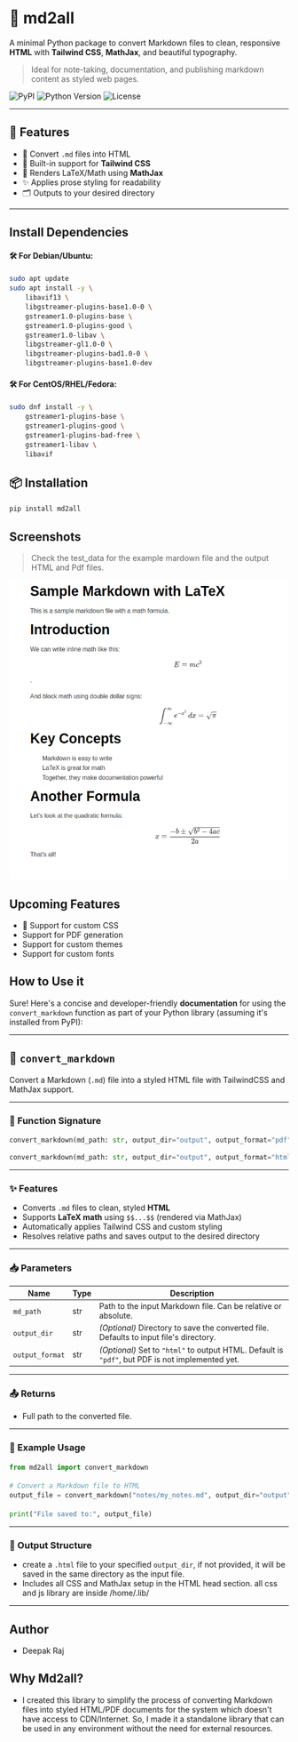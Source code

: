# 📝 md2all

A minimal Python package to convert Markdown files to clean, responsive **HTML** with **Tailwind CSS**, **MathJax**, and beautiful typography.

> Ideal for note-taking, documentation, and publishing markdown content as styled web pages.

![PyPI](https://img.shields.io/pypi/v/md2all)
![Python Version](https://img.shields.io/pypi/pyversions/md2all)
![License](https://img.shields.io/github/license/codeperfectplus/md2all)

---

## 🚀 Features

- 🧪 Convert `.md` files into HTML
- 🎨 Built-in support for **Tailwind CSS**
- 🧮 Renders LaTeX/Math using **MathJax**
- ✨ Applies prose styling for readability
- 🗂 Outputs to your desired directory

---

## Install Dependencies

#### 🛠️ For **Debian/Ubuntu**:

```bash
sudo apt update
sudo apt install -y \
    libavif13 \
    libgstreamer-plugins-base1.0-0 \
    gstreamer1.0-plugins-base \
    gstreamer1.0-plugins-good \
    gstreamer1.0-libav \
    libgstreamer-gl1.0-0 \
    libgstreamer-plugins-bad1.0-0 \
    libgstreamer-plugins-base1.0-dev
```

#### 🛠️ For **CentOS/RHEL/Fedora**:

```bash
sudo dnf install -y \
    gstreamer1-plugins-base \
    gstreamer1-plugins-good \
    gstreamer1-plugins-bad-free \
    gstreamer1-libav \
    libavif
```


## 📦 Installation

```bash
pip install md2all
```

## Screenshots

> Check the test_data for the example mardown file and the output HTML and Pdf files.

![Screenshot](test_data/screenshot.png)


## Upcoming Features

- 📜 Support for custom CSS
- Support for PDF generation
- Support for custom themes
- Support for custom fonts


## How to Use it

Sure! Here's a concise and developer-friendly **documentation** for using the `convert_markdown` function as part of your Python library (assuming it's installed from PyPI):

---

## 📄 `convert_markdown`

Convert a Markdown (`.md`) file into a styled HTML file with TailwindCSS and MathJax support.

---

### 🔧 Function Signature

```python
convert_markdown(md_path: str, output_dir="output", output_format="pdf")
```

```python
convert_markdown(md_path: str, output_dir="output", output_format="html")
```

---

### ✨ Features

- Converts `.md` files to clean, styled **HTML**
- Supports **LaTeX math** using `$$...$$` (rendered via MathJax)
- Automatically applies Tailwind CSS and custom styling
- Resolves relative paths and saves output to the desired directory

---

### 📥 Parameters

| Name            | Type   | Description                                                                 |
|-----------------|--------|-----------------------------------------------------------------------------|
| `md_path`       | str    | Path to the input Markdown file. Can be relative or absolute.               |
| `output_dir`    | str    | *(Optional)* Directory to save the converted file. Defaults to input file's directory. |
| `output_format` | str    | *(Optional)* Set to `"html"` to output HTML. Default is `"pdf"`, but PDF is not implemented yet. |

---

### 📤 Returns

- Full path to the converted file.

---

### 🧪 Example Usage

```python
from md2all import convert_markdown

# Convert a Markdown file to HTML
output_file = convert_markdown("notes/my_notes.md", output_dir="output", output_format="html")

print("File saved to:", output_file)
```

---

### 📁 Output Structure

- create a `.html` file to your specified `output_dir`, if not provided, it will be saved in the same directory as the input file.
- Includes all CSS and MathJax setup in the HTML head section. all css and js library are inside /home/.lib/

---

## Author 

- Deepak Raj

## Why Md2all?

- I created this library to simplify the process of converting Markdown files into styled HTML/PDF documents for the system which doesn't have access to CDN/Internet. So, I made it a standalone library that can be used in any environment without the need for external resources.